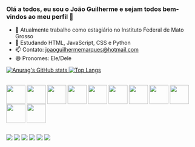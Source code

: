 ### Olá a todos, eu sou o João Guilherme e sejam todos bem-vindos ao meu perfil 👋

- 🔭 Atualmente trabalho como estagiário no Instituto Federal de Mato Grosso
- 🌱 Estudando HTML, JavaScript, CSS e Python
- 📫 Contato: joaoguilhermemarques@hotmail.com
- 😄 Pronomes: Ele/Dele

[![Anurag's GitHub stats](https://github-readme-stats.vercel.app/api?username=joaogui20&show_icons=true&theme=dracula)
](https://github.com/joaogui20/github-readme-stats)
[![Top Langs](https://github-readme-stats.vercel.app/api/top-langs/?username=joaogui20&layout=compact&show_icons=true&theme=dracula)](https://github.com/joaogui20/github-readme-stats)

<div style="display: inline_block"><br>
  <img align="center" height="50" weight="50" src="https://cdn.jsdelivr.net/gh/devicons/devicon/icons/aftereffects/aftereffects-original.svg"/>
  <img align="center" height="50" weight="50" src="https://cdn.jsdelivr.net/gh/devicons/devicon/icons/premierepro/premierepro-original.svg" />
  <img align="center" height="50" weight="50" src="https://cdn.jsdelivr.net/gh/devicons/devicon/icons/photoshop/photoshop-plain.svg" />
  <img align="center" height="50" weight="50" src="https://cdn.jsdelivr.net/gh/devicons/devicon/icons/arduino/arduino-original-wordmark.svg"/>
  <img align="center" height="50" weight="50" src="https://cdn.jsdelivr.net/gh/devicons/devicon/icons/bootstrap/bootstrap-original.svg"/>
  <img align="center" height="50" weight="50" src="https://cdn.jsdelivr.net/gh/devicons/devicon/icons/html5/html5-original-wordmark.svg" />
  <img align="center" height="50" weight="50" src="https://cdn.jsdelivr.net/gh/devicons/devicon/icons/css3/css3-original-wordmark.svg" />
  <img align="center" height="50" weight="50" src="https://cdn.jsdelivr.net/gh/devicons/devicon/icons/javascript/javascript-original.svg" />
  <img align="center" height="50" weight="50" src="https://cdn.jsdelivr.net/gh/devicons/devicon/icons/python/python-original-wordmark.svg" />   
  <img align="center" height="50" weight="50" src="https://cdn.jsdelivr.net/gh/devicons/devicon/icons/django/django-plain.svg" />
  <img align="center" height="50" weight="50" src="https://cdn.jsdelivr.net/gh/devicons/devicon/icons/postgresql/postgresql-original-wordmark.svg" />    
</div>          

##

<div>
  <a href="mailto:joaoguilhermemarques@hotmail.com"><img src="https://img.shields.io/badge/Gmail-D14836?style=for-the-badge&logo=gmail&logoColor=white" target="_blank"></a>
  <a href="https://www.instagram.com/ofcjaumzin"><img src="https://img.shields.io/badge/Instagram-E4405F?style=for-the-badge&logo=instagram&logoColor=white" target="_blank"></a>
  <a href="https://www.linkedin.com/in/joaogui/"><img src="https://img.shields.io/badge/LinkedIn-0077B5?style=for-the-badge&logo=linkedin&logoColor=white" target="_blank"></a>
  <a href="https://www.twitter.com/feyzinhu"><img src="https://img.shields.io/badge/Twitter-1DA1F2?style=for-the-badge&logo=twitter&logoColor=white" target="_blank"></a>
  <a href="https://www.twitch.tv/feyzinhu"><img src="https://img.shields.io/badge/Twitch-9146FF?style=for-the-badge&logo=twitch&logoColor=white" target="_blank"></a>
  <a href="https://www.youtube.com/Feyzaum"><img src="https://img.shields.io/badge/YouTube-FF0000?style=for-the-badge&logo=youtube&logoColor=white" target="_blank"></a>
</div>
